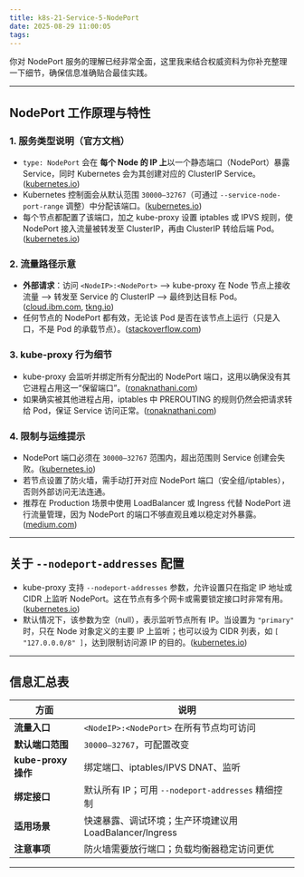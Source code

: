 ```yaml
---
title: k8s-21-Service-5-NodePort
date: 2025-08-29 11:00:05
tags:
---
```




你对 NodePort 服务的理解已经非常全面，这里我来结合权威资料为你补充整理一下细节，确保信息准确贴合最佳实践。

---

##  NodePort 工作原理与特性

### 1. 服务类型说明（官方文档）

- `type: NodePort` 会在 **每个 Node 的 IP 上**以一个静态端口（NodePort）暴露 Service，同时 Kubernetes 会为其创建对应的 ClusterIP Service。([kubernetes.io](https://kubernetes.io/docs/concepts/services-networking/service/?utm_source=chatgpt.com))
- Kubernetes 控制面会从默认范围 `30000–32767`（可通过 `--service-node-port-range` 调整）中分配该端口。([kubernetes.io](https://kubernetes.io/docs/concepts/services-networking/service/?utm_source=chatgpt.com))
- 每个节点都配置了该端口，加之 kube-proxy 设置 iptables 或 IPVS 规则，使 NodePort 接入流量被转发至 ClusterIP，再由 ClusterIP 转给后端 Pod。([kubernetes.io](https://kubernetes.io/docs/concepts/services-networking/service/?utm_source=chatgpt.com))

### 2. 流量路径示意

- **外部请求**：访问 `<NodeIP>:<NodePort>` ——> kube-proxy 在 Node 节点上接收流量 ——> 转发至 Service 的 ClusterIP ——> 最终到达目标 Pod。([cloud.ibm.com](https://cloud.ibm.com/docs/containers?topic=containers-nodeport&utm_source=chatgpt.com), [tkng.io](https://www.tkng.io/services/nodeport/?utm_source=chatgpt.com))
- 任何节点的 NodePort 都有效，无论该 Pod 是否在该节点上运行（只是入口，不是 Pod 的承载节点）。([stackoverflow.com](https://stackoverflow.com/questions/48683946/access-nodeport-via-kube-proxy-from-another-machine?utm_source=chatgpt.com))

### 3. kube-proxy 行为细节

- kube-proxy 会监听并绑定所有分配出的 NodePort 端口，这用以确保没有其它进程占用这一“保留端口”。([ronaknathani.com](https://ronaknathani.com/blog/2020/07/kubernetes-nodeport-and-iptables-rules/?utm_source=chatgpt.com))
- 如果确实被其他进程占用，iptables 中 PREROUTING 的规则仍然会把请求转给 Pod，保证 Service 访问正常。([ronaknathani.com](https://ronaknathani.com/blog/2020/07/kubernetes-nodeport-and-iptables-rules/?utm_source=chatgpt.com))

### 4. 限制与运维提示

- NodePort 端口必须在 `30000–32767` 范围内，超出范围则 Service 创建会失败。([kubernetes.io](https://kubernetes.io/docs/concepts/services-networking/service/?utm_source=chatgpt.com))
- 若节点设置了防火墙，需手动打开对应 NodePort 端口（安全组/iptables），否则外部访问无法连通。
- 推荐在 Production 场景中使用 LoadBalancer 或 Ingress 代替 NodePort 进行流量管理，因为 NodePort 的端口不够直观且难以稳定对外暴露。([medium.com](https://medium.com/google-cloud/kubernetes-nodeport-vs-loadbalancer-vs-ingress-when-should-i-use-what-922f010849e0?utm_source=chatgpt.com))

---

##  关于 `--nodeport-addresses` 配置

- kube-proxy 支持 `--nodeport-addresses` 参数，允许设置只在指定 IP 地址或 CIDR 上监听 NodePort。这在节点有多个网卡或需要锁定接口时非常有用。([kubernetes.io](https://kubernetes.io/docs/concepts/services-networking/service/?utm_source=chatgpt.com))
- 默认情况下，该参数为空（null），表示监听节点所有 IP。当设置为 `"primary"` 时，只在 Node 对象定义的主要 IP 上监听；也可以设为 CIDR 列表，如 `[ "127.0.0.0/8" ]`，达到限制访问源 IP 的目的。([kubernetes.io](https://kubernetes.io/docs/reference/command-line-tools-reference/kube-proxy/?utm_source=chatgpt.com))

---

##  信息汇总表

| 方面               | 说明 |
|--------------------|------|
| **流量入口**       | `<NodeIP>:<NodePort>` 在所有节点均可访问 |
| **默认端口范围**   | `30000–32767`，可配置改变 |
| **kube-proxy 操作** | 绑定端口、iptables/IPVS DNAT、监听 |
| **绑定接口**       | 默认所有 IP；可用 `--nodeport-addresses` 精细控制 |
| **适用场景**       | 快速暴露、调试环境；生产环境建议用 LoadBalancer/Ingress |
| **注意事项**       | 防火墙需要放行端口；负载均衡器稳定访问更优 |

---

